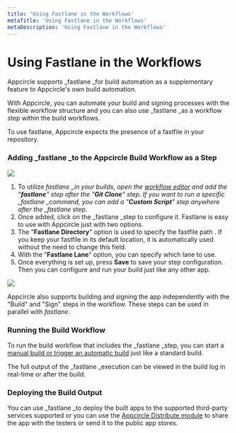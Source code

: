 ```yaml
---
title: 'Using Fastlane in the Workflows'
metaTitle: 'Using Fastlane in the Workflows'
metaDescription: 'Using Fastlane in the Workflows'
---
```


# Using Fastlane in the Workflows

Appcircle supports \_fastlane \_for build automation as a supplementary feature to Appcircle's own build automation.

With Appcircle, you can automate your build and signing processes with the flexible workflow structure and you can also use \_fastlane \_as a workflow step within the build workflows.

To use fastlane, Appcircle expects the presence of a fastfile in your repository.

### Adding \_fastlane \_to the Appcircle Build Workflow as a Step

![](https://cdn.appcircle.io/docs/assets/Fastlane-Appcircle.png)

1. To utilize _fastlane \_in your builds, open the [workflow editor](https://docs.appcircle.io/workflows/why-to-use-workflows) and add the “**fastlane**” step after the "**Git Clone**" step. If you want to run a specific \_fastlane \_command, you can add a "**Custom Script**" step anywhere after the \_fastlane_ step.
2. Once added, click on the \_fastlane \_step to configure it. Fastlane is easy to use with Appcircle just with two options.
3. The "**Fastlane Directory**" option is used to specify the fastfile path . If you keep your fastfile in its default location, it is automatically used without the need to change this field.
4. With the "**Fastlane Lane**" option, you can specify which lane to use.
5. Once everything is set up, press **Save** to save your step configuration. Then you can configure and run your build just like any other app.

![](<https://cdn.appcircle.io/docs/assets/image (68).png>)

Appcircle also supports building and signing the app independently with the "Build" and "Sign" steps in the workflow. These steps can be used in parallel with _fastlane_.

### Running the Build Workflow

To run the build workflow that includes the \_fastlane \_step, you can start a [manual build or trigger an automatic build](https://docs.appcircle.io/build/build-manually-or-with-triggers) just like a standard build.

The full output of the \_fastlane \_execution can be viewed in the build log in real-time or after the build.

### Deploying the Build Output

You can use \_fastlane \_to deploy the built apps to the supported third-party services supported or you can use the [Appcircle Distribute module](https://docs.appcircle.io/distribute/create-or-select-a-distribution-profile) to share the app with the testers or send it to the public app stores.
